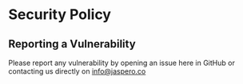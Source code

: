 # Security Policy

## Reporting a Vulnerability

Please report any vulnerability by opening an issue here in GitHub
or contacting us directly on info@jaspero.co

